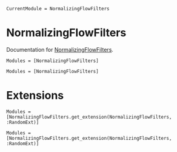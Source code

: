```@meta
CurrentModule = NormalizingFlowFilters
```

# NormalizingFlowFilters

Documentation for [NormalizingFlowFilters](https://github.com/tmp398243/tmp337502).


```@index
Modules = [NormalizingFlowFilters]
```

```@autodocs
Modules = [NormalizingFlowFilters]
```


# Extensions

```@index
Modules = [NormalizingFlowFilters.get_extension(NormalizingFlowFilters, :RandomExt)]
```

```@autodocs
Modules = [NormalizingFlowFilters.get_extension(NormalizingFlowFilters, :RandomExt)]
```
